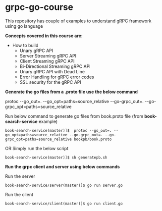 # grpc-go-course

This repository has couple of examples to understand gRPC framework using go language

**Concepts covered in this course are:**
- How to build 
  -   Unary gRPC API
  -   Server Streaming gRPC API
  -   Client Streaming gRPC API
  -   Bi-Directional Streaming gRPC API
  -   Unary gRPC API with Dead Line
  -   Error Handling for gRPC error codes
  -   SSL security for the gRPC API


**Generate the go files from a .proto file use the below command**
  
  protoc --go_out=. --go_opt=paths=source_relative --go-grpc_out=. --go-grpc_opt=paths=source_relative **<proto file path>**
  
  Run below command to generate go files from book.proto file (from **book-search-service** example)
    
    book-search-service(master)]$  protoc --go_out=. --go_opt=paths=source_relative --go-grpc_out=. --go-grpc_opt=paths=source_relative bookpb/book.proto
  
  OR Simply run the below script
    
    book-search-service(master)]$ sh generatepb.sh
  
  
**Run the grpc client and server using below commands**

 Run the server
 
    book-search-service/server(master)]$ go run server.go
 
 Run the client
 
    book-search-service/client(master)]$ go run client.go
 
 
